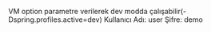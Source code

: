 VM option parametre verilerek dev modda çalışabilir(-Dspring.profiles.active=dev)
Kullanıcı Adı: user
Şifre: demo
